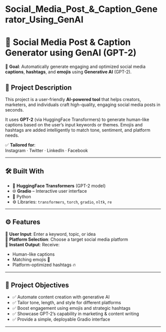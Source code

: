 # Social_Media_Post_&_Caption_Generator_Using_GenAI
# 🚀 Social Media Post & Caption Generator using GenAI (GPT-2)

🎯 **Goal**: Automatically generate engaging and optimized social media **captions**, **hashtags**, and **emojis** using **Generative AI** (GPT-2).

## 🧠 Project Description

This project is a user-friendly **AI-powered tool** that helps creators, marketers, and individuals craft high-quality, engaging social media posts in seconds.

It uses **GPT-2** (via HuggingFace Transformers) to generate human-like captions based on the user’s input keywords or themes. Emojis and hashtags are added intelligently to match tone, sentiment, and platform needs.

✅ **Tailored for**:  
Instagram · Twitter · LinkedIn · Facebook

---

## 🛠️ Built With

- 🤗 **HuggingFace Transformers** (GPT-2 model)
- 🌐 **Gradio** – Interactive user interface
- 🐍 Python
- ⚙️ Libraries: `transformers`, `torch`, `gradio`, `nltk`, `re`

---

## ⚙️ Features

🔹 **User Input**: Enter a keyword, topic, or idea  
🔹 **Platform Selection**: Choose a target social media platform  
🔹 **Instant Output**: Receive:
- Human-like captions
- Matching emojis 🎉
- Platform-optimized hashtags 🔥  

---

## 🎯 Project Objectives

- ✅ Automate content creation with generative AI
- ✅ Tailor tone, length, and style for different platforms
- ✅ Boost engagement using emojis and strategic hashtags
- ✅ Showcase GPT-2’s capability in marketing & content writing
- ✅ Provide a simple, deployable Gradio interface

---




